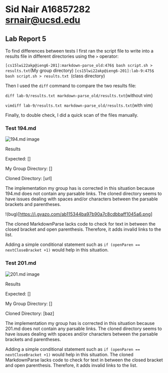 # Sid Nair A16857282 srnair@ucsd.edu

## Lab Report 5


To find differences between tests I first ran the script file to write into a results file in different directories using the ```>``` operator:

```[cs15lwi22akp@ieng6-201]:markdown-parse_old:476$ bash script.sh > results.txt```(My group directory)
```[cs15lwi22akp@ieng6-201]:lab-9:475$ bash script.sh > results.txt ```(class directory)


Then I used the ```diff``` command to compare the two results file:


```diff lab-9/results.txt markdown-parse_old/results.txt```(without vim)


```vimdiff lab-9/results.txt markdown-parse_old/results.txt```(with vim)

Finally, to double check, I did a quick scan of the files manually.



### Test 194.md

![194.md image](https://i.gyazo.com/17d0d72d5a0ab86999f01be591d5c2cb.png)

Results

Expected: []

My Group Directory: []

Cloned Directory: [url]


The implementation my group has is corrected in this situation because 194.md does not contain any parsable links. The cloned directory seems to have issues dealing with spaces and/or characters between the parsable brackets and parentheses.

!(bug)[https://i.gyazo.com/ab115344ba97b90a7c8cdbbaff1045a6.png]

The cloned MarkdownParse lacks code to check for text in between the closed bracket and open parenthesis. Therefore, it adds invalid links to the list.

Adding a simple conditional statement such as ```if (openParen == nextCloseBracket +1)``` would help in this situation.




### Test 201.md

![201.md image](https://i.gyazo.com/da36179b5956cf7e3c12bdf63f4a1596.png)

Results

Expected: []

My Group Directory: []

Cloned Directory: [baz]


The implementation my group has is corrected in this situation because 201.md does not contain any parsable links. The cloned directory seems to have issues dealing with spaces and/or characters between the parsable brackets and parentheses.

Adding a simple conditional statement such as ```if (openParen == nextCloseBracket +1)``` would help in this situation.
The cloned MarkdownParse lacks code to check for text in between the closed bracket and open parenthesis. Therefore, it adds invalid links to the list.

